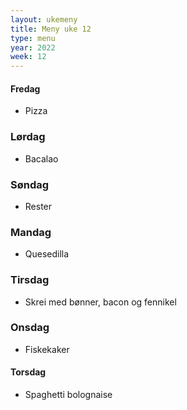 ```yaml
---
layout: ukemeny
title: Meny uke 12
type: menu
year: 2022
week: 12
---
```


#### Fredag

- Pizza

### Lørdag

- Bacalao

### Søndag

- Rester

### Mandag

- Quesedilla

### Tirsdag

- Skrei med bønner, bacon og fennikel

### Onsdag

- Fiskekaker

#### Torsdag

- Spaghetti bolognaise
